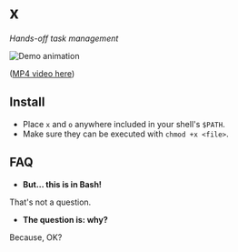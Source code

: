 # x

_Hands-off task management_

![Demo animation](https://raw.githubusercontent.com/mcsf/x/master/demo.gif)

([MP4 video here](https://raw.githubusercontent.com/mcsf/x/master/demo.mp4))

## Install

* Place `x` and `o` anywhere included in your shell's `$PATH`.
* Make sure they can be executed with `chmod +x <file>`.


## FAQ

* **But... this is in Bash!**

That's not a question.


* **The question is: why?**

Because, OK?

